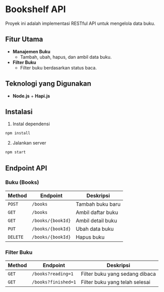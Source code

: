 # Bookshelf API

Proyek ini adalah implementasi RESTful API untuk mengelola data buku.

## Fitur Utama
- **Manajemen Buku**
  - Tambah, ubah, hapus, dan ambil data buku.
- **Filter Buku**
  - Filter buku berdasarkan status baca.

## Teknologi yang Digunakan
- **Node.js** + **Hapi.js**

## Instalasi
1. Instal dependensi
```bash
npm install
```

2. Jalankan server
```bash
npm start
```

## Endpoint API

### Buku (Books)
| Method | Endpoint             | Deskripsi                    |
|---------|----------------------|------------------------------|
| `POST`   | `/books`              | Tambah buku baru             |
| `GET`    | `/books`              | Ambil daftar buku            |
| `GET`    | `/books/{bookId}`     | Ambil detail buku            |
| `PUT`    | `/books/{bookId}`     | Ubah data buku               |
| `DELETE` | `/books/{bookId}`     | Hapus buku                   |

### Filter Buku
| Method | Endpoint             | Deskripsi                    |
|---------|----------------------|------------------------------|
| `GET`    | `/books?reading=1`   | Filter buku yang sedang dibaca|
| `GET`    | `/books?finished=1`  | Filter buku yang telah selesai|

